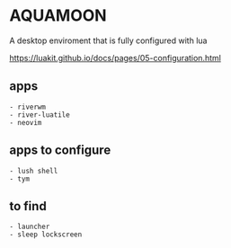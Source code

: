 # AQUAMOON
A desktop enviroment that is fully configured with lua

https://luakit.github.io/docs/pages/05-configuration.html

## apps
    - riverwm
    - river-luatile
    - neovim

## apps to configure
    - lush shell
    - tym

## to find
    - launcher
    - sleep lockscreen
